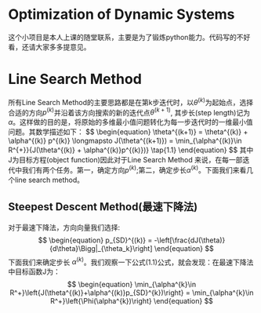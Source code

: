 # Optimization of Dynamic Systems
这个小项目是本人上课的随堂联系，主要是为了锻炼python能力。代码写的不好看，还请大家多多提意见。
# Line Search Method
所有Line Search Method的主要思路都是在第k步迭代时，以$\theta^{(k)}$为起始点，选择合适的方向$p^{(k)}$并沿着该方向搜索的新的迭代点$\theta^{(k+1)}$, 其步长(step length)记为$\alpha$。这样做的目的是，将原始的多维最小值问题转化为每一步迭代时的一维最小值问题。其数学描述如下：
$$
\begin{equation}
\theta^{(k+1)} = \theta^{(k)} + \alpha^{(k)} p^{(k)} \longmapsto J(\theta^{(k+1)}) = \min_{\alpha^{(k)}\in R^{+}}{J(\theta^{(k)} + \alpha^{(k)}p^{(k)})\}
\tap{1.1}
\end{equation}
$$
其中J为目标方程(object function)因此对于Line Search Method 来说，在每一部迭代中我们有两个任务。第一，确定方向$p^{(k)}$;第二，确定步长$\alpha^{(k)}$。下面我们来看几个line search method。
## Steepest Descent Method(最速下降法)
对于最速下降法，方向向量我们选择:
$$
\begin{equation}
p_{SD}^{(k)} = -\left[\frac{dJ(\theta)}{d\theta}\Bigg|_{\theta_k}\right] 
\end{equation}
$$
下面我们来确定步长 $\alpha^{(k)}$。我们观察一下公式$(1.1)$公式，就会发现：在最速下降法中目标函数J为：
$$
\begin{equation}
\min_{\alpha^{k}\in R^+}\left{J(\theta^{(k)}+\alpha^{(k)}p_{SD}^{k})\right} = \min_{\alpha^{k}\in R^+}\left{\Phi(\alpha^{k})\right} 
\end{equation}
$$
